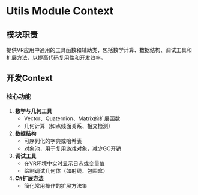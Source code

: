 # Utils Module Context
## 模块职责
提供VR应用中通用的工具函数和辅助类，包括数学计算、数据结构、调试工具和扩展方法，以提高代码复用性和开发效率。
## 开发Context
### 核心功能
1. **数学与几何工具**
   - Vector、Quaternion、Matrix的扩展函数
   - 几何计算（如点线面关系、相交检测）
2. **数据结构**
   - 可序列化的字典或哈希表
   - 对象池，用于复用游戏对象，减少GC开销
3. **调试工具**
   - 在VR环境中实时显示日志或变量值
   - 绘制调试几何体（如射线、包围盒）
4. **C#扩展方法**
   - 简化常用操作的扩展方法集
